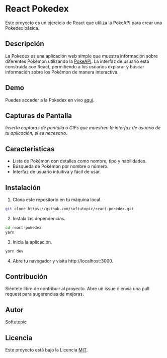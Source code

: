 # React Pokedex

Este proyecto es un ejercicio de React que utiliza la PokeAPI para crear una Pokedex básica.

## Descripción

La Pokedex es una aplicación web simple que muestra información sobre diferentes Pokémon utilizando la [PokeAPI](https://pokeapi.co/). La interfaz de usuario está construida con React, permitiendo a los usuarios explorar y buscar información sobre los Pokémon de manera interactiva.

## Demo

Puedes acceder a la Pokedex en vivo [aquí](https://softutopic.github.io/react-pokedex/pokedex).

## Capturas de Pantalla

_Inserta capturas de pantalla o GIFs que muestren la interfaz de usuario de tu aplicación, si es necesario._

## Características

- Lista de Pokémon con detalles como nombre, tipo y habilidades.
- Búsqueda de Pokémon por nombre o número.
- Interfaz de usuario intuitiva y fácil de usar.

## Instalación

1. Clona este repositorio en tu máquina local.

```bash
git clone https://github.com/softutopic/react-pokedex.git
```

2. Instala las dependencias.

```bash
cd react-pokedex
yarn
```

3. Inicia la aplicación.

```bash
yarn dev
```

4. Abre tu navegador y visita http://localhost:3000.

## Contribución

Siéntete libre de contribuir al proyecto. Abre un issue o envía una pull request para sugerencias de mejoras.

## Autor

Softutopic

## Licencia

Este proyecto está bajo la Licencia [MIT](https://es.wikipedia.org/wiki/Licencia_MIT).
